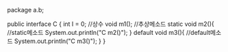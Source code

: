 package a.b;

public interface C {
    int I = 0; //상수
    void m1(); //추상메소드
    static void m2(){ //static메소드 
        System.out.println("C m2()");
    }
    default void m3(){ //default메소드
        System.out.println("C m3()");
    }
}  
